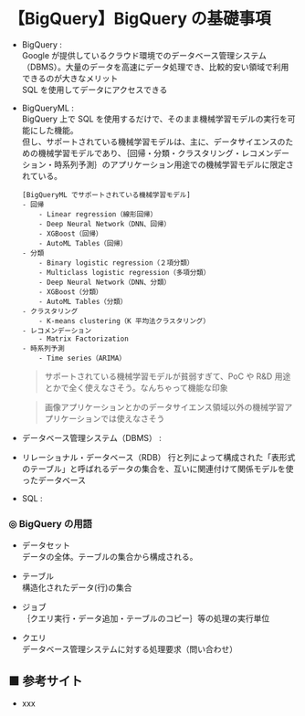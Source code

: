 # 【BigQuery】BigQuery の基礎事項

- BigQuery : <br>
    Google が提供しているクラウド環境でのデータベース管理システム（DBMS）。大量のデータを高速にデータ処理でき、比較的安い領域で利用できるのが大きなメリット<br>
    SQL を使用してデータにアクセスできる

- BigQueryML : <br>
    BigQuery 上で SQL を使用するだけで、そのまま機械学習モデルの実行を可能にした機能。<br>
    但し、サポートされている機械学習モデルは、主に、データサイエンスのための機械学習モデルであり、｛回帰・分類・クラスタリング・レコメンデーション・時系列予測｝のアプリケーション用途での機械学習モデルに限定されている。
    ```
    [BigQueryML でサポートされている機械学習モデル]
    - 回帰
        - Linear regression（線形回帰）
        - Deep Neural Network（DNN、回帰）
        - XGBoost（回帰）
        - AutoML Tables（回帰）
    - 分類
        - Binary logistic regression（２項分類）
        - Multiclass logistic regression（多項分類）
        - Deep Neural Network（DNN、分類）
        - XGBoost（分類）
        - AutoML Tables（分類）
    - クラスタリング
        - K-means clustering（K 平均法クラスタリング）
    - レコメンデーション
        - Matrix Factorization
    - 時系列予測
        - Time series（ARIMA）
    ```
    > サポートされている機械学習モデルが貧弱すぎて、PoC や R&D 用途とかで全く使えなさそう。なんちゃって機能な印象<br>

    > 画像アプリケーションとかのデータサイエンス領域以外の機械学習アプリケーションでは使えなさそう

- データベース管理システム（DBMS） : <br>

- リレーショナル・データベース（RDB）
    行と列によって構成された「表形式のテーブル」と呼ばれるデータの集合を、互いに関連付けて関係モデルを使ったデータベース

- SQL : <br>

### ◎ BigQuery の用語

- データセット<br>
    データの全体。テーブルの集合から構成される。

- テーブル<br>
    構造化されたデータ(行)の集合

- ジョブ<br>
    ｛クエリ実行・データ追加・テーブルのコピー｝等の処理の実行単位

- クエリ<br>
    データベース管理システムに対する処理要求（問い合わせ）<br>

## ■ 参考サイト
- xxx